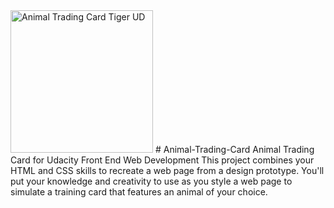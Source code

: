 <img width="228" alt="Animal Trading Card Tiger UD" src="https://user-images.githubusercontent.com/120352151/206965449-064f6bdc-398a-4231-8638-dfa2c00911a0.png">
# Animal-Trading-Card
Animal Trading Card for Udacity Front End Web Development
This project combines your HTML and CSS skills
to recreate a web page from a design prototype.
You'll put your knowledge and creativity to use as you style
a web page to simulate a training card that features an animal of your choice.
